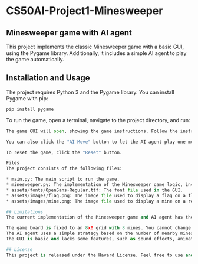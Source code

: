 # CS50AI-Project1-Minesweeper

## Minesweeper game with AI agent
This project implements the classic Minesweeper game with a basic GUI, using the Pygame library. Additionally, it includes a simple AI agent to play the game automatically.

## Installation and Usage
The project requires Python 3 and the Pygame library. You can install Pygame with pip:


```pip install pygame```

To run the game, open a terminal, navigate to the project directory, and run:


```python runner.py
The game GUI will open, showing the game instructions. Follow the instructions to start playing. You can click on cells to reveal them, or right-click to flag them as mines. The game ends when you reveal all cells without hitting any mine, or when you flag all mines correctly. If you lose, the game will show the location of all mines on the board.

You can also click the "AI Move" button to let the AI agent play one move for you. The agent uses a simple strategy to choose the next cell to reveal or flag. Note that the agent does not guarantee to win the game in all cases.

To reset the game, click the "Reset" button.

Files
The project consists of the following files:

* main.py: The main script to run the game.
* minesweeper.py: The implementation of the Minesweeper game logic, including the Minesweeper and MinesweeperAI classes.
* assets/fonts/OpenSans-Regular.ttf: The font file used in the GUI.
* assets/images/flag.png: The image file used to display a flag on a flagged cell.
* assets/images/mine.png: The image file used to display a mine on a revealed mine cell.

## Limitations
The current implementation of the Minesweeper game and AI agent has the following limitations:

The game board is fixed to an 8x8 grid with 8 mines. You cannot change the size of the board or the number of mines.
The AI agent uses a simple strategy based on the number of nearby mines to choose the next cell to reveal or flag. It does not use more advanced techniques, such as probabilistic reasoning or pattern recognition.
The GUI is basic and lacks some features, such as sound effects, animations, or a menu bar.

## License
This project is released under the Havard License. Feel free to use and modify the code as you wish, but please give credit to the original author. When submitting the code, avoid plagiarism.




